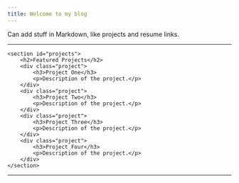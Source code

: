 ```yaml
---
title: Welcome to my blog
---
```


Can add stuff in Markdown, like projects and resume links.

---
    <section id="projects">
        <h2>Featured Projects</h2>
        <div class="project">
            <h3>Project One</h3>
            <p>Description of the project.</p>
        </div>
        <div class="project">
            <h3>Project Two</h3>
            <p>Description of the project.</p>
        </div>
        <div class="project">
            <h3>Project Three</h3>
            <p>Description of the project.</p>
        </div>
        <div class="project">
            <h3>Project Four</h3>
            <p>Description of the project.</p>
        </div>
    </section>
---
